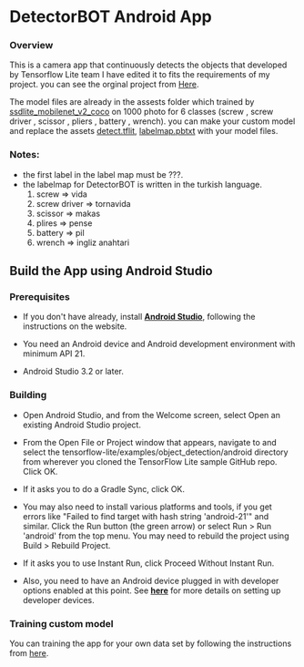 # DetectorBOT Android App

### Overview
This is a camera app that continuously detects the objects that developed by Tensorflow Lite team I have edited it to fits the requirements of my project.
you can see the orginal project from [Here](https://github.com/tensorflow/examples/tree/master/lite/examples/object_detection/android).

The model files are already in the assests folder which trained by [ssdlite_mobilenet_v2_coco](https://github.com/MustafaSmesem/DetectorBOT/edit/master/android/ssdlite_mobilenet_v2_coco_2018_05_09) on 1000 photo for 6 classes (screw , screw driver , scissor , pliers , battery , wrench). you can make your custom model and replace the assets [detect.tflit](https://github.com/MustafaSmesem/DetectorBOT/blob/master/android/DetectorBOTApp/app/src/main/assets/detect.tflite), [labelmap.pbtxt](https://github.com/MustafaSmesem/DetectorBOT/blob/master/android/DetectorBOTApp/app/src/main/assets/labelmap.txt) with your model files.

### Notes:
- the first label in the label map must be ???.
- the labelmap for DetectorBOT is written in the turkish language.
  1. screw => vida
  2. screw driver => tornavida
  3. scissor => makas
  4. plires => pense
  5. battery => pil
  6. wrench => ingliz anahtari
  
<!-- TODO(b/124116863): Add app screenshot. -->

## Build the App using Android Studio

### Prerequisites

* If you don't have already, install **[Android Studio](https://developer.android.com/studio/index.html)**, following the instructions on the website.

* You need an Android device and Android development environment with minimum API 21.
* Android Studio 3.2 or later.

### Building
* Open Android Studio, and from the Welcome screen, select Open an existing Android Studio project.

* From the Open File or Project window that appears, navigate to and select the tensorflow-lite/examples/object_detection/android directory from wherever you cloned the TensorFlow Lite sample GitHub repo. Click OK.

* If it asks you to do a Gradle Sync, click OK.

* You may also need to install various platforms and tools, if you get errors like "Failed to find target with hash string 'android-21'" and similar.
Click the Run button (the green arrow) or select Run > Run 'android' from the top menu. You may need to rebuild the project using Build > Rebuild Project.

* If it asks you to use Instant Run, click Proceed Without Instant Run.

* Also, you need to have an Android device plugged in with developer options enabled at this point. See **[here](https://developer.android.com/studio/run/device)** for more details on setting up developer devices.


### Training custom model
You can training the app for your own data set by following the instructions from [here](https://github.com/MustafaSmesem/DetectorBOT/tree/master/android/training_data_set).
